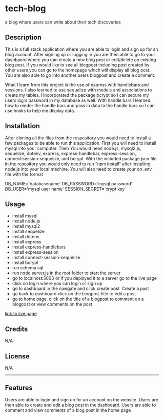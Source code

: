 # tech-blog
a blog where users can write about their tech discoveries 

## Description

This is a full stack application where you are able to login and sign up for an blog account. After signing up or logging in you are then able to go to your dashbaord where you can create a new blog post or edit/delete an existing blog post. If you would like to see all blogpost including post created by other users you can go to the homepage which will display all blog post. You are also able to go into another users blogpost and create a comment.

What I learn from this project is the use of express with handlebars and sessions. I also learned to use sequelize with models and associations to create my tables. I incorporated the package bcrypt so I can secure my users login password in my database as well. With handle bars I learned how to render the handle bars and pass in data to the handle bars so I can use hooks to help me display data. 

## Installation

After cloning all the files from the respository you would need to install a few packages to be able to run this application. First you will need to install mysql into your computer. Then You would need node.js, mysql2.js, sequelize, dotenv, express, express-handlebar, express-session, connectisession-sequelize, and bcrypt. With the included package.json file in the repository you would only need to run "npm install" after installing node.js into your local machine. You will also need to create your on .env file with the format  

DB_NAME='databasename'
DB_PASSWORD='mysql password'
DB_USER='mysql user name'
SESSION_SECRET='crypt key'

## Usage
- install mysql
- install node.js
- install mysql2
- install sequelize
- install dotenv
- install express 
- install express-handlebars
- install express-session
- install connect-session-sequelize
- install bcrypt
- run schema.sql
- run node server.js in the root folder to start the server
- go to localhost:3000 or if you deployed it to a server go to the live page
- click on login where you can login or sign up 
- go to dashboard in the navigate and click create post. Create a post
- go back to dashboard click on the blogpost title to edit a post
- go to home page, click on the title of a blogpost to comment on a blogpost or view comments on the post


[link to live page](https://drive.google.com/file/d/1uyE-WD1XdSZmj0IyS7aR22_9IhWb0n74/view)


## Credits

N/A

## License

N/A

---


## Features

Users are able to login and sign up for an account on the website. Users are then able to create and edit a blog post in the dashboard. Users are able to comment and view comments of a blog post in the home page 